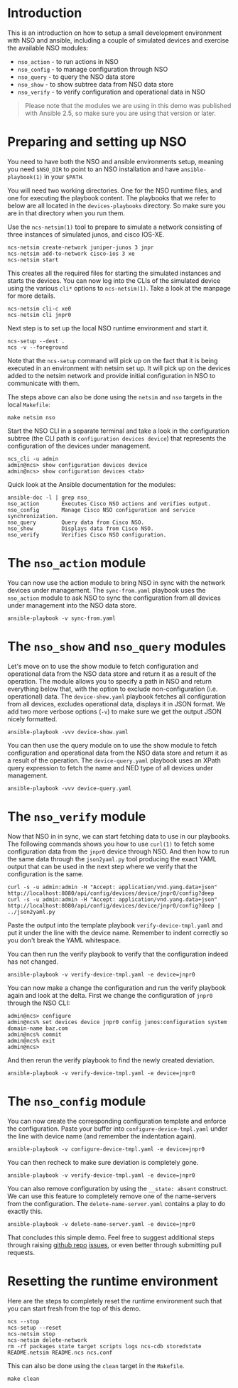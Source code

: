 # Introduction

This is an introduction on how to setup a small development environment with NSO and ansible, including a couple of simulated devices and exercise the available NSO modules:
- `nso_action` - to run actions in NSO
- `nso_config` - to manage configuration through NSO
- `nso_query` - to query the NSO data store
- `nso_show` - to show subtree data from NSO data store
- `nso_verify` - to verify configuration and operational data in NSO

> Please note that the modules we are using in this demo was published with Ansible 2.5, so make sure you are using that version or later.

# Preparing and setting up NSO

You need to have both the NSO and ansible environments setup, meaning you need `$NSO_DIR` to point to an NSO installation and have `ansible-playbook(1)` in your `$PATH`.

You will need two working directories. One for the NSO runtime files, and one for executing the playbook content. The playbooks that we refer to below are all located in the `devices-playbooks` directory. So make sure you are in that directory when you run them.

Use the `ncs-netsim(1)` tool to prepare to simulate a network consisting of three instances of simulated junos, and cisco IOS-XE.

```
ncs-netsim create-network juniper-junos 3 jnpr
ncs-netsim add-to-network cisco-ios 3 xe
ncs-netsim start
```

This creates all the required files for starting the simulated instances and starts the devices. You can now log into the CLIs of the simulated device using the various `cli*` options to `ncs-netsim(1)`. Take a look at the manpage for more details.

```
ncs-netsim cli-c xe0
ncs-netsim cli jnpr0
```

Next step is to set up the local NSO runtime environment and start it.

```
ncs-setup --dest .
ncs -v --foreground
```

Note that the `ncs-setup` command will pick up on the fact that it is being executed in an environment with netsim set up. It will pick up on the devices added to the netsim network and provide initial configuration in NSO to communicate with them.

The steps above can also be done using the `netsim` and `nso` targets in the local `Makefile`:

```
make netsim nso
```

Start the NSO CLI in a separate terminal and take a look in the configuration subtree (the CLI path is `configuration devices device`) that represents the configuration of the devices under management.

```
ncs_cli -u admin
admin@ncs> show configuration devices device
admin@ncs> show configuration devices <tab>
```

Quick look at the Ansible documentation for the modules:

```
ansible-doc -l | grep nso_
nso_action       Executes Cisco NSO actions and verifies output.
nso_config       Manage Cisco NSO configuration and service synchronization.
nso_query        Query data from Cisco NSO.
nso_show         Displays data from Cisco NSO.
nso_verify       Verifies Cisco NSO configuration.
```

# The `nso_action` module

You can now use the action module to bring NSO in sync with the network devices under management. The `sync-from.yaml` playbook uses the `nso_action` module to ask NSO to sync the configuration from all devices under management into the NSO data store.

```
ansible-playbook -v sync-from.yaml
```

# The `nso_show` and `nso_query` modules

Let's move on to use the show module to fetch configuration and operational data from the NSO data store and return it as a result of the operation. The module allows you to specify a path in NSO and return everything below that, with the option to exclude non-configuration (i.e. operational) data. The `device-show.yaml` playbook fetches all configuration from all devices, excludes operational data, displays it in JSON format. We add two more verbose options (`-v`) to make sure we get the output JSON nicely formatted.

```
ansible-playbook -vvv device-show.yaml
```

You can then use the query module on to use the show module to fetch configuration and operational data from the NSO data store and return it as a result of the operation. The `device-query.yaml` playbook uses an XPath query expression to fetch the name and NED type of all devices under management.

```
ansible-playbook -vvv device-query.yaml
```

# The `nso_verify` module

Now that NSO in in sync, we can start fetching data to use in our playbooks. The following commands shows you how to use `curl(1)` to fetch some configuration data from the `jnpr0` device through NSO. And then how to run the same data through the `json2yaml.py` tool producing the exact YAML output that can be used in the next step where we verify that the configuration is the same.

```
curl -s -u admin:admin -H "Accept: application/vnd.yang.data+json" http://localhost:8080/api/config/devices/device/jnpr0/config?deep
curl -s -u admin:admin -H "Accept: application/vnd.yang.data+json" http://localhost:8080/api/config/devices/device/jnpr0/config?deep | ../json2yaml.py
```

Paste the output into the template playbook `verify-device-tmpl.yaml` and put it under the line with the device name. Remember to indent correctly so you don't break the YAML whitespace.

You can then run the verify playbook to verify that the configuration indeed has not changed.

```
ansible-playbook -v verify-device-tmpl.yaml -e device=jnpr0
```

You can now make a change the configuration and run the verify playbook again and look at the delta. First we change the configuration of `jnpr0` through the NSO CLI:

```
admin@ncs> configure
admin@ncs% set devices device jnpr0 config junos:configuration system domain-name baz.com
admin@ncs% commit
admin@ncs% exit
admin@ncs>
```

And then rerun the verify playbook to find the newly created deviation.

```
ansible-playbook -v verify-device-tmpl.yaml -e device=jnpr0
```

# The `nso_config` module

You can now create the corresponding configuration template and enforce the configuration. Paste your buffer into `configure-device-tmpl.yaml` under the line with device name (and remember the indentation again).

```
ansible-playbook -v configure-device-tmpl.yaml -e device=jnpr0
```

You can then recheck to make sure deviation is completely gone.

```
ansible-playbook -v verify-device-tmpl.yaml -e device=jnpr0
```

You can also remove configuration by using the `__state: absent` construct. We can use this feature to completely remove one of the name-servers from the configuration. The `delete-name-server.yaml` contains a play to do exactly this.

```
ansible-playbook -v delete-name-server.yaml -e device=jnpr0
```

That concludes this simple demo. Feel free to suggest additional steps through raising [github repo](https://github.com/NSO-developer/nso-ansible-demo) [issues](https://github.com/NSO-developer/nso-ansible-demo/issues), or even better through submitting pull requests.

# Resetting the runtime environment

Here are the steps to completely reset the runtime environment such that you can start fresh from the top of this demo.

```
ncs --stop
ncs-setup --reset
ncs-netsim stop
ncs-netsim delete-network
rm -rf packages state target scripts logs ncs-cdb storedstate README.netsim README.ncs ncs.conf
```

This can also be done using the `clean` target in the `Makefile`.
```
make clean
```
